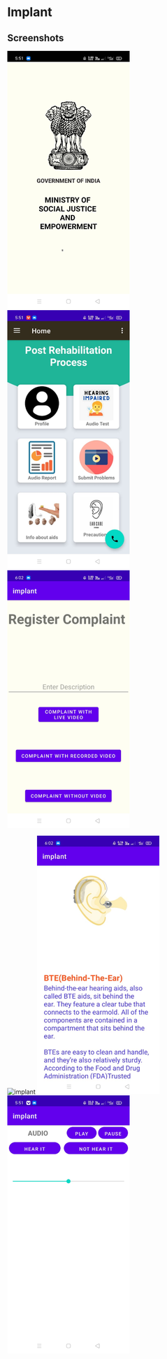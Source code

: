 # Implant
Screenshots
---
<p><img src="logo.jpeg" alt="implant" width="280"/>
<img src="logo1.jpeg" alt="implant" width="280"/>
<img src="logo2.jpeg" alt="implant" width="280"/></p>

<p><img src="logo3.ipeg" alt="implant" width="280"/>
<img src="logo4.jpeg" alt="implant" width="280"/>
<img src="logo5.jpeg" alt="implant" width="280"/></p>
